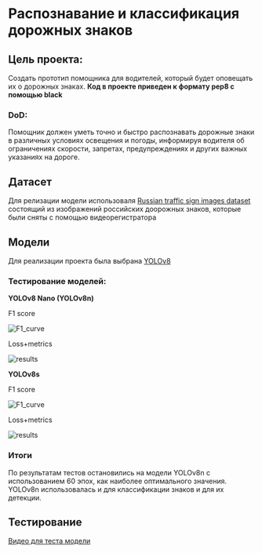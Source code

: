 # Распознавание и классификация дорожных знаков

## Цель проекта:

Создать прототип помощника для водителей, который будет оповещать их о дорожных знаках. **Код в проекте приведен к формату pep8 с помощью black**

### DoD:
Помощник должен уметь точно и быстро распознавать дорожные знаки в различных условиях освещения и погоды, информируя водителя об ограничениях скорости, запретах, предупреждениях и других важных указаниях на дороге.


## Датасет

Для релизации модели использоваля [Russian traffic sign images dataset](https://www.kaggle.com/datasets/watchman/rtsd-dataset) состоящий из изображений российских доорожных знаков, которые были сняты с помощью видеорегистратора


## Модели

Для реализации проекта была выбрана [YOLOv8](https://github.com/ultralytics/ultralytics)

### Тестирование моделей:

**YOLOv8 Nano (YOLOv8n)**

F1 score

![F1_curve](https://github.com/KirillAn/traffic_ru/assets/69241093/08ab8177-327c-42e7-ae8c-c11bb2486de0)

Loss+metrics

![results](https://github.com/KirillAn/traffic_ru/assets/69241093/0d094644-643a-4cff-8fbc-0b2619bce1e1)

**YOLOv8s**

F1 score

![F1_curve](https://github.com/KirillAn/traffic_ru/assets/69241093/09fd20ba-d363-4fcb-b87c-82e598d07dd0)

Loss+metrics

![results](https://github.com/KirillAn/traffic_ru/assets/69241093/0b5f65c7-0160-4bbf-b399-aee1dd551eb0)


### Итоги

По результатам тестов остановились на модели YOLOv8n с использованием 60 эпох, как наиболее оптимального значения.
YOLOv8n использовалась и для классификации знаков и для их детекции.



## Тестирование

[Видео для теста модели](https://drive.google.com/drive/u/0/folders/1J8YER5fkejEVTa6xXUT6CQa-dITuXh1r)

